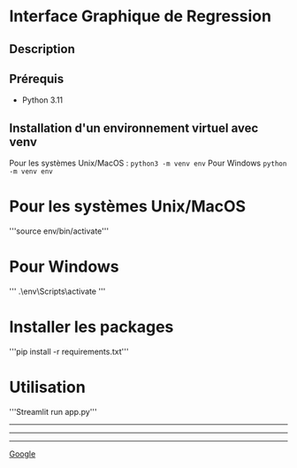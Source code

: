 # Interface Graphique de Regression

## Description


## Prérequis
- Python 3.11 

## Installation d'un environnement virtuel avec venv

Pour les systèmes Unix/MacOS :
```python3 -m venv env``` 
Pour Windows
```python -m venv env```

# Pour les systèmes Unix/MacOS
'''source env/bin/activate'''

# Pour Windows
'''
.\env\Scripts\activate
'''
# Installer les packages
'''pip install -r requirements.txt'''


# Utilisation 
'''Streamlit run app.py'''

***

---

___

[Google](https://www.google.com)